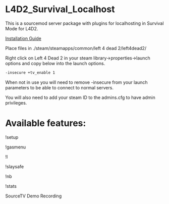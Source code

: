 # L4D2_Survival_Localhost

This is a sourcemod server package with plugins for localhosting in Survival Mode for L4D2.

[Installation Guide](https://www.youtube.com/watch?v=jwlY4WxHrmc)  

Place files in ./steam/steamapps/common/left 4 dead 2/left4dead2/

Right click on Left 4 Dead 2 in your steam library->properties->launch options and copy below into the launch options.

```sh
-insecure +tv_enable 1
```
When not in use you will need to remove -insecure from your launch parameters to be able to connect to normal servers.

You will also need to add your steam ID to the admins.cfg to have admin privileges.

# Available features:

!setup 

!gasmenu 

!l 

!slaysafe 

!nb 

!stats 

SourceTV Demo Recording
